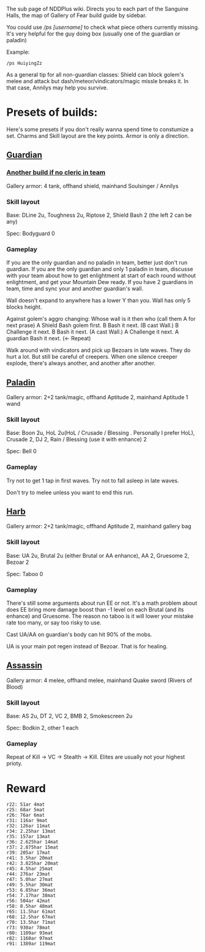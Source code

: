 The sub page of NDDPlus wiki. Directs you to each part of the Sanguine Halls, the map of Gallery of Fear build guide by sidebar.

You could use */ps [username]* to check what piece others currently missing. It's very helpful for the guy doing box (usually one of the guardian or paladin)

Example:

	/ps HuiyingZz

As a general tip for all non-guardian classes: Shield can block golem's melee and attack but dash/meteor/vindicators/magic missle breaks it. In that case, Annilys may help you survive.

# Presets of builds:

  Here's some presets if you don't really wanna spend time to constumize a set.
  Charms and Skill layout are the key points. Armor is only a direction.

## [Guardian](https://www.ohthemisery.tk/builder/m=None&o=Blackblood%20Coagulant-3&h=Stonewrought%20Helmet-3&c=Crimson%20Ribcage-3&l=Mycelic%20Skin-3&b=Shrouded%20Sabatons-3&charm=Arc-_Aegis-4-W,Swi-efense-2-W,Sed-efense-3-W,Ser-ineage-3-W)

### [Another build if no cleric in team](https://www.ohthemisery.tk/builder/charm=Arc-_Aegis-4-W,Fec-Basket-3-G,Del-_Fruit-2-G,Ser-ineage-3-W)

Gallery armor: 4 tank, offhand shield, mainhand Soulsinger / Annilys 

### Skill layout

Base: DLine 2u, Toughness 2u,  Riptose 2, Shield Bash 2 (the left 2 can be any)

Spec: Bodyguard 0

### Gameplay

If you are the only guardian and no paladin in team, better just don't run guardian. If you are the only guardian and only 1 paladin in team, discusse with your team about how to get enlightment at start of each round without enlightment, and get your Mountain Dew ready. If you have 2 guardians in team, time and sync your and another guardian's wall.

Wall doesn't expand to anywhere has a lower Y than you. Wall has only 5 blocks height.

Against golem's aggro changing: Whose wall is it then who (call them A for next prase) A Shield Bash golem first. B Bash it next. (B cast Wall.) B Challenge it next. B Bash it next. (A cast Wall.) A Challenge it next. A guardian Bash it next. (<- Repeat)

Walk around with vindicators and pick up Bezoars in late waves. They do hurt a lot. But still be careful of creepers. When one silence creeper explode, there's always another, and another after another.

## [Paladin](https://www.ohthemisery.tk/builder/m=EX%20Prismatic%20Blade-3&o=Timerift%20Stave-3&h=Sanguine%20Hood-3&c=EX%20Archmage's%20Vestment-3&l=Circuit%20Breaker-3&b=Energized%20Enclosure-3&charm=Aut-illery-3-C,Zoe-c_Geas-2-C,Dis-diance-3-C,Swi-diance-3-C,Les-diance-1-C)

Gallery armor: 2+2 tank/magic, offhand Aptitude 2, mainhand Aptitude 1 wand

### Skill layout

Base: Boon 2u, HoL 2u(HoL / Crusade / Blessing . Personally I prefer HoL), Crusade 2, DJ 2, Rain / Blessing (use it with enhance) 2

Spec: Bell 0

### Gameplay

Try not to get 1 tap in first waves. Try not to fall asleep in late waves.

Don't try to melee unless you want to end this run.

## [Harb](https://www.ohthemisery.tk/builder/m=Hexbound%20Elixir-3&o=Timerift%20Stave-3&h=Stonewrought%20Helmet-3&c=Silver%20Vestment-3&l=Circuit%20Breaker-3&b=Energized%20Enclosure-3&charm=Ove-_Flask-2-A,Hea-_Forge-3-A,Exp-sanity-3-A,Exp-illery-3-A,Les-illery-1-A)

Gallery armor: 2+2 tank/magic, offhand Aptitude 2, mainhand gallery bag 

### Skill layout

Base: UA 2u, Brutal 2u (either Brutal or AA enhance), AA 2, Gruesome 2, Bezoar 2

Spec: Taboo 0

### Gameplay

There's still some arguments about run EE or not. It's a math problem about does EE bring more damage boost than -1 level on each Brutal (and its enhance) and Gruesome. The reason no taboo is it will lower your mistake rate too many, or say too risky to use.

Cast UA/AA on guardian's body can hit 90% of the mobs.

UA is your main pot regen instead of Bezoar. That is for healing.

## [Assassin](https://www.ohthemisery.tk/builder/m=Cutter%20of%20Eons-3&o=Argentum%20Arbitrium-3&h=Fungal%20Fury-3&c=Thief's%20Raiment-3&l=Melded%20Bronzeskin-3&b=Aether%20Threads-3&charm=Ech-_Beast-5-R,Spe-_Shoot-1-R,Spr-Sheath-2-R,Anc-wstone-3-R,Les-curing-1-R)

Gallery armor: 4 melee, offhand melee, mainhand Quake sword (Rivers of Blood)

### Skill layout

Base: AS 2u, DT 2, VC 2, BMB 2, Smokescreen 2u

Spec: Bodkin 2, other 1 each

### Gameplay

Repeat of Kill -> VC -> Stealth -> Kill. Elites are usually not your highest prioty.

# Reward

	r22: 51ar 4mat
	r25: 68ar 5mat 
	r26: 76ar 6mat
	r31: 116ar 9mat
	r32: 126ar 11mat
	r34: 2.25har 13mat 
	r35: 157ar 13mat
	r36: 2.625har 14mat 
	r37: 2.875har 15mat 
	r39: 205ar 17mat
	r41: 3.5har 20mat 
	r42: 3.825har 20mat 
	r45: 4.5har 25mat 
	r44: 276ar 23mat
	r47: 5.0har 27mat 
	r49: 5.5har 30mat 
	r53: 6.85har 36mat 
	r54: 7.17har 38mat
	r56: 504ar 42mat
	r58: 8.5har 48mat 
	r65: 11.5har 61mat 
	r68: 12.5har 67mat 
	r70: 13.5har 71mat 
	r73: 930ar 78mat
	r80: 1109ar 93mat 
	r82: 1160ar 97mat
	r91: 1389ar 119mat
